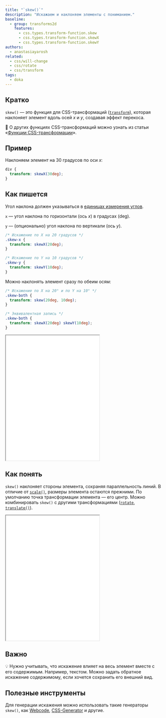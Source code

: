 ```yaml
---
title: "`skew()`"
description: "Искажаем и наклоняем элементы с пониманием."
baseline:
  - group: transforms2d
    features:
      - css.types.transform-function.skew
      - css.types.transform-function.skewX
      - css.types.transform-function.skewY
authors:
  - anastasiayarosh
related:
  - css/will-change
  - css/rotate
  - css/transform
tags:
  - doka
---
```


## Кратко

`skew()` — это функция для CSS-трансформаций ([`transform`](/css/transform/)), которая наклоняет элемент вдоль осей _x_ и _y_, создавая эффект перекоса.

<aside>

📖 О других функциях CSS-трансформаций можно узнать из статьи «[Функции CSS-трансформации](/css/transform-function/)».

</aside>

## Пример

Наклоняем элемент на 30 градусов по оси _x_:

```css
div {
  transform: skewX(30deg);
}
```

## Как пишется

Угол наклона должен указываться в [единицах измерения углов](/css/numeric-types/#edinicy-izmereniya-uglov).

`x` — угол наклона по горизонтали (ось _x_) в градусах (deg).

`y` — (опционально) угол наклона по вертикали (ось _y_).

```css
/* Искажение по X на 20 градусов */
.skew-x {
  transform: skewX(20deg);
}

/* Искажение по Y на 10 градусов */
.skew-y {
  transform: skewY(10deg);
}
```

Можно наклонять элемент сразу по обеим осям:

```css
/* Искажение по X на 20° и по Y на 10° */
.skew-both {
  transform: skew(20deg, 10deg);
}

/* Эквивалентная запись */
.skew-both {
  transform: skewX(20deg) skewY(10deg);
}
```

<iframe title="Демонстрация разных значений skew" src="demos/basic/" height="400"></iframe>

## Как понять

`skew()` наклоняет стороны элемента, сохраняя параллельность линий. В отличие от [`scale()`](/css/scale/), размеры элемента остаются прежними. По умолчанию точка трансформации элемента — его центр. Можно комбинировать `skew()` с другими трансформациями ([`rotate`](/css/rotate/), [`translate()`](/css/transform-function/#translate-x-y)).

<iframe title="Демонстрация свойства skew вместе с другими свойствами трансформации" src="demos/combination/" height="400"></iframe>

## Важно

💡 Нужно учитывать, что искажение влияет на весь элемент вместе с его содержимым. Например, текстом. Можно задать обратное искажение содержимому, если хочется сохранить его внешний вид.

## Полезные инструменты

Для генерации искажения можно использовать такие генераторы `skew()`, как [Webcode](https://webcode.tools/css-generator/skew), [CSS-Generator](https://css-generator.netlify.app/transform-skew) и другие.
